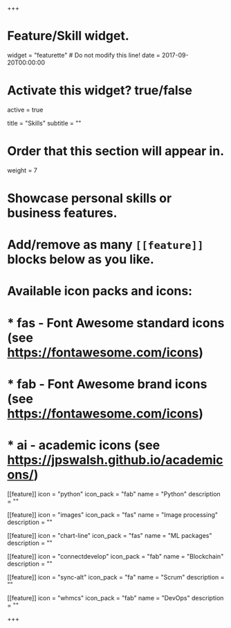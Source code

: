 +++
# Feature/Skill widget.
widget = "featurette"  # Do not modify this line!
date = 2017-09-20T00:00:00

# Activate this widget? true/false
active = true

title = "Skills"
subtitle = ""

# Order that this section will appear in.
weight = 7

# Showcase personal skills or business features.
# 
# Add/remove as many `[[feature]]` blocks below as you like.
# 
# Available icon packs and icons:
# * fas - Font Awesome standard icons (see https://fontawesome.com/icons)
# * fab - Font Awesome brand icons (see https://fontawesome.com/icons)
# * ai - academic icons (see https://jpswalsh.github.io/academicons/)

[[feature]]
  icon = "python"
  icon_pack = "fab"
  name = "Python"
  description = ""

[[feature]]
  icon = "images"
  icon_pack = "fas"
  name = "Image processing"
  description = ""
  
[[feature]]
  icon = "chart-line"
  icon_pack = "fas"
  name = "ML packages"
  description = "" 

[[feature]]
  icon = "connectdevelop"
  icon_pack = "fab"
  name = "Blockchain"
  description = ""

[[feature]]
  icon = "sync-alt"
  icon_pack = "fa"
  name = "Scrum"
  description = ""

[[feature]]
  icon = "whmcs"
  icon_pack = "fab"
  name = "DevOps"
  description = ""

+++
